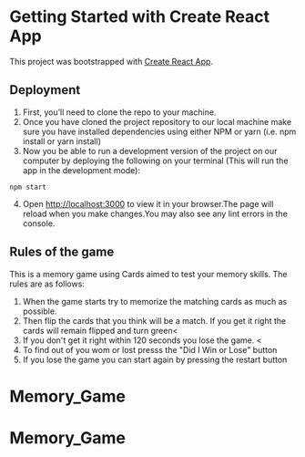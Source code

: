 # Getting Started with Create React App

This project was bootstrapped with [Create React App](https://github.com/facebook/create-react-app).

## Deployment

1. First, you’ll need to clone the repo to your machine. 
2. Once you have cloned the project repository to our local machine make sure you have installed dependencies using either NPM or yarn (i.e. npm install or yarn install)
3. Now you be able to run a development version of the project on our computer by deploying the following on your terminal (This will run the app in the development mode):

 `npm start`

4. Open [http://localhost:3000](http://localhost:3000) to view it in your browser.The page will reload when you make changes.You may also see any lint errors in the console.


## Rules of the game

This is a memory game using Cards aimed to test your memory skills. The rules are as follows:
1. When the game starts try to memorize the matching cards as much as possible.
2. Then flip the cards that you think will be a match. If you get it right the cards will remain flipped and turn green<
3. If you don't get it right within 120 seconds you lose the game. <
4. To find out of you wom or lost presss the "Did I Win or Lose" button
5. If you lose the game you can start again by pressing the restart button
# Memory_Game
# Memory_Game
